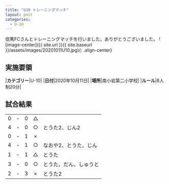 ```yaml
---
title: "U10 トレーニングマッチ"
layout: post
categories:
  - U-10
---
```


信篤FCさんとトレーニングマッチを行いました。ありがとうございました。
![image-center]({{ site.url }}{{ site.baseurl }}/assets/images/20201011U10.jpg){: .align-center}

## 実施要領

|**カテゴリー**|U-10|
|**日付**|2020年10月11日|
|**場所**|南小岩第二小学校|
|**ルール**|8人制20分|


## 試合結果

|    |   |    |         |    |
|:--:|:-:|:--:|:--:|:--------|
|    0| - |   0|△||
|    4| - |   0|○|とうた2、じん2|
|    0| - |   1|×||
|    4| - |   1|○|なおや2、とうた、じん|
|    1| - |   1|△|とうた|
|    3| - |   0|○|とうた、だん、しゅうと|
|    2| - |   3|×|とうた2|

